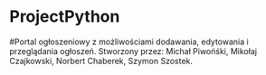 # ProjectPython

#Portal ogłoszeniowy z możliwościami dodawania, edytowania i przeglądania ogłoszeń.
Stworzony przez:
Michał Piwońśki,
Mikołaj Czajkowski,
Norbert Chaberek,
Szymon Szostek.
